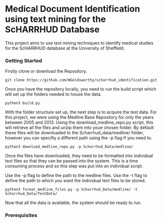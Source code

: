 # Medical Document Identification using text mining for the ScHARRHUD Database

This project aims to use text mining techniques to identify medical studies for the ScHARRHUD database at the University of Sheffield.

### Getting Started

Firstly clone or download the Repository.

```
git clone https://github.com/WGoldsworthy/scharrhud_identification.git
```

Once you have the repository locally, you need to run the build script which will set up the folders needed to house the data.

```
python3 build.py
```

With the folder structure set up, the next step is to acquire the test data. For this project, we were using the Medline Base Repository for only the years between 2005 and 2013. Using the download_medline_repo.py script, this will retrieve all the files and unzip them into youe chosen folder. By default these files will be downloaded to the Scharrhud_data/medline/ folder, however you can specifiy a different path using the -p flag if you need to. 

```
python3 download_medline_repo.py -p Scharrhud_Data/medline/
```

Once the files have downloaded, they need to be formatted into individual text files so that they can be passed into the system. This is a time consuming process and so this step was put into an individual script.

Use the -p flag to define the path to the medline files.
Use the -t flag to define the path to which you want the individual text files to be stored.

```
python3 format_medline_files.py -p Scharrhud_Data/medline/ -t Scharrhud_Data/TestData/
```

Now that all the data is available, the system should be ready to run.


### Prerequisites

